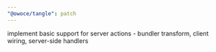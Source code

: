 ```yaml
---
"@owoce/tangle": patch
---
```


implement basic support for server actions - bundler transform, client wiring, server-side handlers
